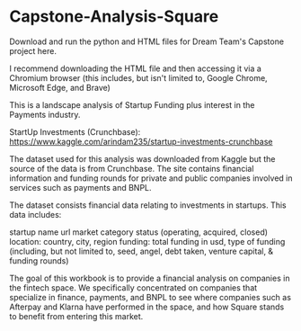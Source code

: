 # Capstone-Analysis-Square
Download and run the python and HTML files for Dream Team's Capstone project here. 

I recommend downloading the HTML file and then accessing it via a Chromium browser (this includes, but isn't limited to, Google Chrome, Microsoft Edge, and Brave)

This is a landscape analysis of Startup Funding plus interest in the Payments industry.

StartUp Investments (Crunchbase): https://www.kaggle.com/arindam235/startup-investments-crunchbase

The dataset used for this analysis was downloaded from Kaggle but the source of the data is from Crunchbase. The site contains financial information and funding rounds for private and public companies involved in services such as payments and BNPL.


The dataset consists financial data relating to investments in startups. This data includes:

startup name
url
market category
status (operating, acquired, closed)
location: country, city, region
funding: total funding in usd, type of funding (including, but not limited to, seed, angel, debt taken, venture capital, & funding rounds)


The goal of this workbook is to provide a financial analysis on companies in the fintech space. We specifically concentrated on companies that specialize in finance, payments, and BNPL to see where companies such as Afterpay and Klarna have performed in the space, and how Square stands to benefit from entering this market.
